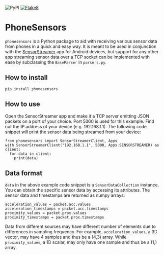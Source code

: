 ![PyPI](https://img.shields.io/pypi/v/phonesensors?style=flat-square) [![Flake8](https://github.com/nup002/PhoneSensors/actions/workflows/flake8.yml/badge.svg)](https://github.com/nup002/PhoneSensors/actions/workflows/flake8.yml)
# PhoneSensors
`phonesensors` is a Python package to aid with receiving various sensor data from phones in a quick and easy way. It is 
meant to be used in conjunction with the
[SensorStreamer](https://play.google.com/store/apps/details?id=cz.honzamrazek.sensorstreamer&hl=en&gl=US)
app for Android devices, but support for any other app streaming sensor data over a TCP socket can be implemented 
with ease by subclassing the `BaseParser` in `parsers.py`. 

## How to install
```
pip install phonesensors
```


## How to use
Open the SensorStreamer app and make it a TCP server emitting JSON packets on a port of your choice. Port 5000 is used
for this example. Find out the IP address of your device (e.g. 192.168.1.1). The following code snippet will print
the sensor data being streamed from your device:
```
from phonesensors import SensorStreamerClient, Apps
with SensorStreamerClient("192.168.1.1", 5000, Apps.SENSORSTREAMER) as client:
  for data in client:
    print(data)
```

## Data format
`data` in the above example code snippet is a `SensorDataCollection` instance. You can obtain the specific sensor data 
by accessing its attributes. The sensor data and timestamps are returned as numpy arrays:
```
acceleration_values = packet.acc.values
acceleration_timestamps = packet.acc.timestamps
proximity_values = packet.prox.values
proximity_timestamps = packet.prox.timestamps
```

Data from different sources may have different number of elements due to differences in sampling frequency. For example,
`acceleration_values`, a 3D vector, may have 4 samples and thus be a (4,3) array. While `proximity_values`, a 1D scalar,
may only have one sample and thus be a (1,) array. 
